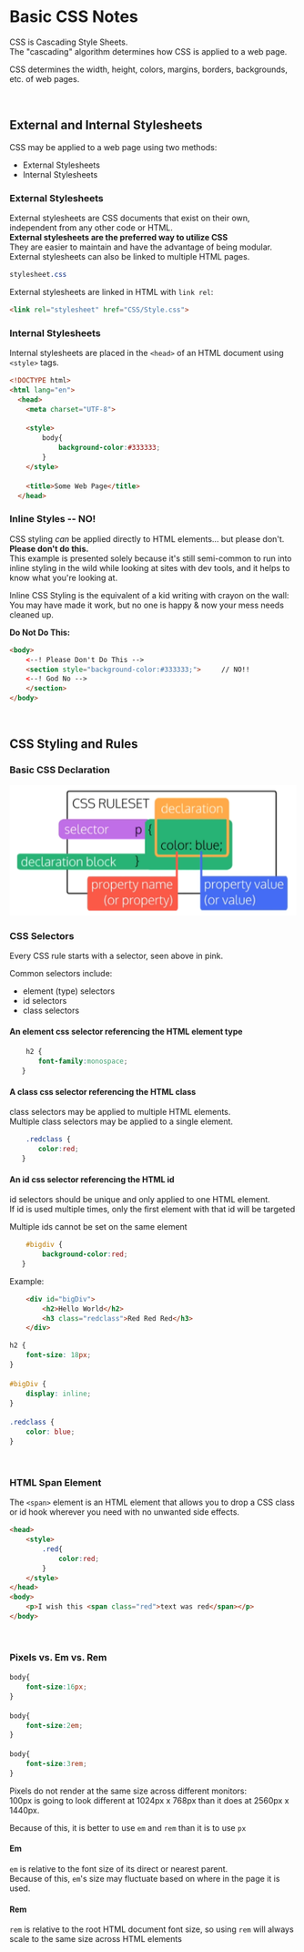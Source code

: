 # Basic CSS Notes

CSS is Cascading Style Sheets.  
The "cascading" algorithm determines how CSS is applied to a web page.

CSS determines the width, height, colors, margins, borders, backgrounds, etc. of web pages. 

<br>

## External and Internal Stylesheets
CSS may be applied to a web page using two methods: 
* External Stylesheets
* Internal Stylesheets

### External Stylesheets
External stylesheets are CSS documents that exist on their own, independent from any other code or HTML.  
**External stylesheets are the preferred way to utilize CSS**     
They are easier to maintain and have the advantage of being modular.  
External stylesheets can also be linked to multiple HTML pages.
```css
stylesheet.css
```
External stylesheets are linked in HTML with ```link rel```:
```html
<link rel="stylesheet" href="CSS/Style.css">
```


### Internal Stylesheets
Internal stylesheets are placed in the ```<head>``` of an HTML document using ```<style>``` tags.
```html
<!DOCTYPE html>
<html lang="en">
  <head>
    <meta charset="UTF-8">

    <style>
        body{
            background-color:#333333;
        }
    </style>

    <title>Some Web Page</title>
  </head>
```


### Inline Styles -- NO!
CSS styling *can* be applied directly to HTML elements... but please don't. **Please don't do this.**  
This example is presented solely because it's still semi-common to run into inline styling in the wild while looking at sites with dev tools, and it helps to know what you're looking at. 

Inline CSS Styling is the equivalent of a kid writing with crayon on the wall:  
You may have made it work, but no one is happy & now your mess needs cleaned up. 

**Do Not Do This:**
```html
<body>
    <--! Please Don't Do This -->
    <section style="background-color:#333333;">     // NO!!
    <--! God No -->
    </section>
</body>
```


<br>

## CSS Styling and Rules
### Basic CSS Declaration
<img src="../images/CSSRuleSet.png">

<br>

### CSS Selectors
Every CSS rule starts with a selector, seen above in pink.

Common selectors include:
* element (type) selectors
* id selectors
* class selectors


#### An element css selector referencing the HTML element type

``` css
    h2 {
       font-family:monospace;
   }
```

#### A class css selector referencing the HTML class
class selectors may be applied to multiple HTML elements.  
Multiple class selectors may be applied to a single element.

``` css 
    .redclass {
       color:red;
   }
```

#### An id css selector referencing the HTML id
id selectors should be unique and only applied to one HTML element.  
If id is used multiple times, only the first element with that id will be targeted

Multiple ids cannot be set on the same element

```css
    #bigdiv {
        background-color:red;
   }
```

Example:

```html
    <div id="bigDiv">
        <h2>Hello World</h2> 
        <h3 class="redclass">Red Red Red</h3>
    </div>
```


```css
h2 {
    font-size: 18px;
}

#bigDiv {
    display: inline;
}

.redclass {
    color: blue;
}
```
<br>

### HTML Span Element
The ```<span>``` element is an HTML element that allows you to drop a CSS class or id hook wherever you need with no unwanted side effects.  

```html
<head>
    <style>
        .red{
            color:red;
        }
    </style>
</head>
<body>
    <p>I wish this <span class="red">text was red</span></p>
</body>
```

<br>

### Pixels vs. Em vs. Rem

```css
body{
    font-size:16px;
}

body{
    font-size:2em;
}

body{
    font-size:3rem;
}
```

Pixels do not render at the same size across different monitors:  
100px is going to look different at 1024px x 768px than it does at 2560px x 1440px.

Because of this, it is better to use ```em``` and ```rem``` than it is to use ```px```

#### Em
```em``` is relative to the font size of its direct or nearest parent.  
Because of this, ```em```'s size may fluctuate based on where in the page it is used.


#### Rem
```rem``` is relative to the root HTML document font size, so using ```rem``` will always scale to the same size across HTML elements




<br>

